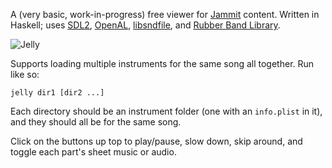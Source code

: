 A (very basic, work-in-progress) free viewer
for [Jammit](http://www.jammit.com/) content.
Written in Haskell;
uses [SDL2](https://www.libsdl.org/),
[OpenAL](http://en.wikipedia.org/wiki/OpenAL),
[libsndfile](http://www.mega-nerd.com/libsndfile/),
and [Rubber Band Library](http://breakfastquay.com/rubberband/).

![Jelly](https://raw.github.com/mtolly/jelly/master/screenshot.png)

Supports loading multiple instruments for the same song all together.
Run like so:

    jelly dir1 [dir2 ...]

Each directory should be an instrument folder (one with an `info.plist` in it),
and they should all be for the same song.

Click on the buttons up top to play/pause, slow down, skip around,
and toggle each part's sheet music or audio.
